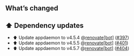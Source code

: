 ## What’s changed

## ⬆️ Dependency updates

- ⬆️ Update appdaemon to v4.5.4 @[renovate[bot]](https://github.com/apps/renovate) ([#397](https://github.com/hassio-addons/addon-appdaemon/pull/397))
- ⬆️ Update appdaemon to v4.5.5 @[renovate[bot]](https://github.com/apps/renovate) ([#401](https://github.com/hassio-addons/addon-appdaemon/pull/401))
- ⬆️ Update appdaemon to v4.5.7 @[renovate[bot]](https://github.com/apps/renovate) ([#404](https://github.com/hassio-addons/addon-appdaemon/pull/404))

